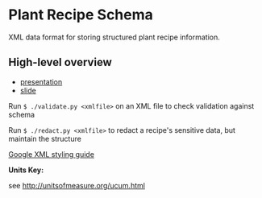 # Plant Recipe Schema

XML data format for storing structured plant recipe information.

## High-level overview
- [presentation](https://www.youtube.com/watch?v=Zhoeu7jPA-w)
- [slide](https://njason.github.io/plant-recipe-schema/presentation)

Run `$ ./validate.py <xmlfile>` on an XML file to check validation against schema

Run `$ ./redact.py <xmlfile>` to redact a recipe's sensitive data, but maintain the structure

[Google XML styling guide](https://google.github.io/styleguide/xmlstyle.html "Google XML")

**Units Key:**

see http://unitsofmeasure.org/ucum.html
